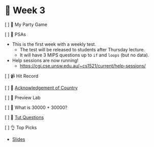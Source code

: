 👋 Week 3
=======================================

[ ] 🎉 My Party Game

[ ] 🎤 PSAs

- This is the first week with a weekly test.
	- The test will be released to students after Thursday lecture. 
	- It will have 3 MIPS questions up to `if` and `loops` (but no data).
- Help sessions are now running!
	- https://cgi.cse.unsw.edu.au/~cs1521/current/help-sessions/

[ ] 📹 Hit Record

[ ] 🙂 [Acknowledgement of Country](./ack.md)

[ ] 🥼 Preview Lab

[ ] 🔢 What is 30000 + 30000?

[ ] 🏫 [Tut Questions](q1/README.md)

[ ] 👌 Top Picks

- [Slides](https://www.canva.com/design/DAE5yz7InwQ/4Lv8Ks6yrVRcbXLDtD6LTw/view)
